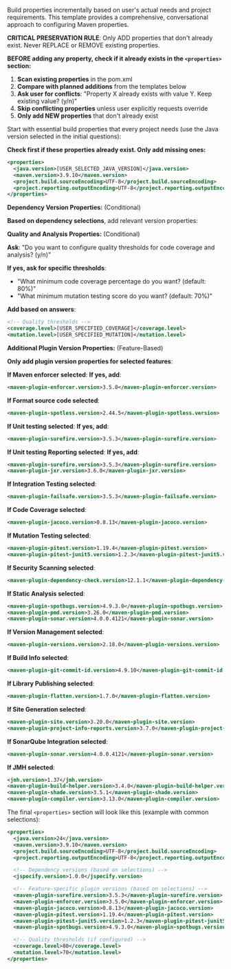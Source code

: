 Build properties incrementally based on user's actual needs and project requirements. This template provides a comprehensive, conversational approach to configuring Maven properties.

**CRITICAL PRESERVATION RULE**: Only ADD properties that don't already exist. Never REPLACE or REMOVE existing properties.

**BEFORE adding any property, check if it already exists in the `<properties>` section:**

1. **Scan existing properties** in the pom.xml
2. **Compare with planned additions** from the templates below
3. **Ask user for conflicts**: "Property X already exists with value Y. Keep existing value? (y/n)"
4. **Skip conflicting properties** unless user explicitly requests override
5. **Only add NEW properties** that don't already exist

Start with essential build properties that every project needs (use the Java version selected in the initial questions):

**Check first if these properties already exist. Only add missing ones:**

```xml
<properties>
  <java.version>[USER_SELECTED_JAVA_VERSION]</java.version>
  <maven.version>3.9.10</maven.version>
  <project.build.sourceEncoding>UTF-8</project.build.sourceEncoding>
  <project.reporting.outputEncoding>UTF-8</project.reporting.outputEncoding>
</properties>
```

**Dependency Version Properties:** (Conditional)

**Based on dependency selections**, add relevant version properties:

**Quality and Analysis Properties:** (Conditional)

**Ask**: "Do you want to configure quality thresholds for code coverage and analysis? (y/n)"

**If yes, ask for specific thresholds**:
- "What minimum code coverage percentage do you want? (default: 80%)"
- "What minimum mutation testing score do you want? (default: 70%)"

**Add based on answers**:
```xml
<!-- Quality thresholds -->
<coverage.level>[USER_SPECIFIED_COVERAGE]</coverage.level>
<mutation.level>[USER_SPECIFIED_MUTATION]</mutation.level>
```

**Additional Plugin Version Properties:** (Feature-Based)

**Only add plugin version properties for selected features**:

**If Maven enforcer selected**:
**If yes, add**:
```xml
<maven-plugin-enforcer.version>3.5.0</maven-plugin-enforcer.version>
```

**If Format source code selected**:
```xml
<maven-plugin-spotless.version>2.44.5</maven-plugin-spotless.version>
```

**If Unit testing selected**:
**If yes, add**:
```xml
<maven-plugin-surefire.version>3.5.3</maven-plugin-surefire.version>
```

**If Unit testing Reporting selected**:
**If yes, add**:
```xml
<maven-plugin-surefire.version>3.5.3</maven-plugin-surefire.version>
<maven-plugin-jxr.version>3.6.0</maven-plugin-jxr.version>
```

**If Integration Testing selected**:
```xml
<maven-plugin-failsafe.version>3.5.3</maven-plugin-failsafe.version>
```

**If Code Coverage selected**:
```xml
<maven-plugin-jacoco.version>0.8.13</maven-plugin-jacoco.version>
```

**If Mutation Testing selected**:
```xml
<maven-plugin-pitest.version>1.19.4</maven-plugin-pitest.version>
<maven-plugin-pitest-junit5.version>1.2.3</maven-plugin-pitest-junit5.version>
```

**If Security Scanning selected**:
```xml
<maven-plugin-dependency-check.version>12.1.1</maven-plugin-dependency-check.version>
```

**If Static Analysis selected**:
```xml
<maven-plugin-spotbugs.version>4.9.3.0</maven-plugin-spotbugs.version>
<maven-plugin-pmd.version>3.26.0</maven-plugin-pmd.version>
<maven-plugin-sonar.version>4.0.0.4121</maven-plugin-sonar.version>
```

**If Version Management selected**:
```xml
<maven-plugin-versions.version>2.18.0</maven-plugin-versions.version>
```

**If Build Info selected**:
```xml
<maven-plugin-git-commit-id.version>4.9.10</maven-plugin-git-commit-id.version>
```

**If Library Publishing selected**:
```xml
<maven-plugin-flatten.version>1.7.0</maven-plugin-flatten.version>
```

**If Site Generation selected**:
```xml
<maven-plugin-site.version>3.20.0</maven-plugin-site.version>
<maven-plugin-project-info-reports.version>3.7.0</maven-plugin-project-info-reports.version>
```

**If SonarQube Integration selected**:
```xml
<maven-plugin-sonar.version>4.0.0.4121</maven-plugin-sonar.version>
```

**If JMH selected**:
```xml
<jmh.version>1.37</jmh.version>
<maven-plugin-build-helper.version>3.4.0</maven-plugin-build-helper.version>
<maven-plugin-shade.version>3.5.1</maven-plugin-shade.version>
<maven-plugin-compiler.version>3.13.0</maven-plugin-compiler.version>
```

The final `<properties>` section will look like this (example with common selections):

```xml
<properties>
  <java.version>24</java.version>
  <maven.version>3.9.10</maven.version>
  <project.build.sourceEncoding>UTF-8</project.build.sourceEncoding>
  <project.reporting.outputEncoding>UTF-8</project.reporting.outputEncoding>

  <!-- Dependency versions (based on selections) -->
  <jspecify.version>1.0.0</jspecify.version>

  <!-- Feature-specific plugin versions (based on selections) -->
  <maven-plugin-surefire.version>3.5.3</maven-plugin-surefire.version>
  <maven-plugin-enforcer.version>3.5.0</maven-plugin-enforcer.version>
  <maven-plugin-jacoco.version>0.8.13</maven-plugin-jacoco.version>
  <maven-plugin-pitest.version>1.19.4</maven-plugin-pitest.version>
  <maven-plugin-pitest-junit5.version>1.2.3</maven-plugin-pitest-junit5.version>
  <maven-plugin-spotbugs.version>4.9.3.0</maven-plugin-spotbugs.version>

  <!-- Quality thresholds (if configured) -->
  <coverage.level>80</coverage.level>
  <mutation.level>70</mutation.level>
</properties>
```
